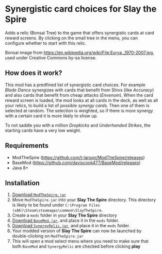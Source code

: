 # Synergistic card choices for Slay the Spire

Adds a relic (Bonsai Tree) to the game that offers synergistic cards at card reward screens.
By clicking on the small tree in the menu, you can configure whether to start with this relic.

Bonsai image from https://en.wikipedia.org/wiki/File:Eurya,_1970-2007.jpg, used under Creative Commons by-sa license.

## How does it work? ##

This mod has a predfined list of synergistic card choices. For example *Blade Dance* synergizes with cards that benefit from Shivs (like *Accuracy*) and also cards that benefit from cheap attacks (*Envenom*). When the card reward screen is loaded, the mod looks at all cards in the deck, as well as all your relics, to build a list of possible *synergy cards*. Then one of them is selected at random. The selection is weighted, so if there is more synergy with a certain card it is more likely to show up.

To not saddle you with a million *Dropkicks* and *Underhanded Strikes*, the starting cards have a very low weight.


## Requirements ##
* ModTheSpire (https://github.com/t-larson/ModTheSpire/releases)
* BaseMod (https://github.com/daviscook477/BaseMod/releases)
* Java 8+

## Installation ##
1. [Download `ModTheSpire.jar`](https://github.com/kiooeht/ModTheSpire/releases)
2. Move `ModTheSpire.jar` into your **Slay The Spire** directory. This directory is likely to be found under `C:\Program Files (x86)\Steam\steamapps\common\SlayTheSpire`.
3. Create a `mods` folder in your **Slay The Spire** directory
4. [Download `BaseMod.jar`](https://github.com/daviscook477/BaseMod/releases), and place it in the `mods` folder.
5. [Download `SynergyRelic.jar`](https://github.com/twanvl/sts-synergy-relic/releases), and place it in the `mods` folder.
6. Your modded version of **Slay The Spire** can now be launched by double-clicking on `ModTheSpire.jar`
7. This will open a mod select menu where you need to make sure that both `BaseMod` and `SynergyRelic` are checked before clicking **play**

